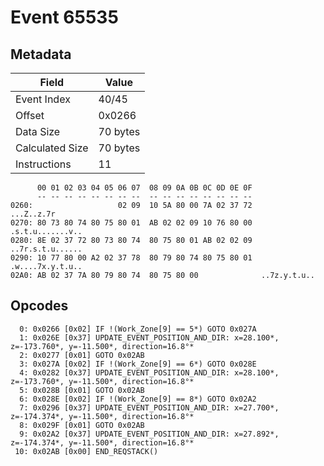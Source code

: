 # Event 65535

## Metadata

| Field           | Value    |
|-----------------|----------|
| Event Index     | 40/45    |
| Offset          | 0x0266   |
| Data Size       | 70 bytes |
| Calculated Size | 70 bytes |
| Instructions    | 11       |

```
      00 01 02 03 04 05 06 07  08 09 0A 0B 0C 0D 0E 0F
      -- -- -- -- -- -- -- --  -- -- -- -- -- -- -- --
0260:                   02 09  10 5A 80 00 7A 02 37 72        ...Z..z.7r
0270: 80 73 80 74 80 75 80 01  AB 02 02 09 10 76 80 00  .s.t.u.......v..
0280: 8E 02 37 72 80 73 80 74  80 75 80 01 AB 02 02 09  ..7r.s.t.u......
0290: 10 77 80 00 A2 02 37 78  80 79 80 74 80 75 80 01  .w....7x.y.t.u..
02A0: AB 02 37 7A 80 79 80 74  80 75 80 00              ..7z.y.t.u..    
```

## Opcodes

```
  0: 0x0266 [0x02] IF !(Work_Zone[9] == 5*) GOTO 0x027A
  1: 0x026E [0x37] UPDATE_EVENT_POSITION_AND_DIR: x=28.100*, z=-173.760*, y=-11.500*, direction=16.8°*
  2: 0x0277 [0x01] GOTO 0x02AB
  3: 0x027A [0x02] IF !(Work_Zone[9] == 6*) GOTO 0x028E
  4: 0x0282 [0x37] UPDATE_EVENT_POSITION_AND_DIR: x=28.100*, z=-173.760*, y=-11.500*, direction=16.8°*
  5: 0x028B [0x01] GOTO 0x02AB
  6: 0x028E [0x02] IF !(Work_Zone[9] == 8*) GOTO 0x02A2
  7: 0x0296 [0x37] UPDATE_EVENT_POSITION_AND_DIR: x=27.700*, z=-174.374*, y=-11.500*, direction=16.8°*
  8: 0x029F [0x01] GOTO 0x02AB
  9: 0x02A2 [0x37] UPDATE_EVENT_POSITION_AND_DIR: x=27.892*, z=-174.374*, y=-11.500*, direction=16.8°*
 10: 0x02AB [0x00] END_REQSTACK()
```
